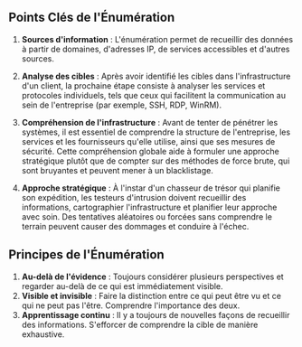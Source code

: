 ## Points Clés de l'Énumération

1. **Sources d'information** : L'énumération permet de recueillir des données à partir de domaines, d'adresses IP, de services accessibles et d'autres sources.

2. **Analyse des cibles** : Après avoir identifié les cibles dans l'infrastructure d'un client, la prochaine étape consiste à analyser les services et protocoles individuels, tels que ceux qui facilitent la communication au sein de l'entreprise (par exemple, SSH, RDP, WinRM).

3. **Compréhension de l'infrastructure** : Avant de tenter de pénétrer les systèmes, il est essentiel de comprendre la structure de l'entreprise, les services et les fournisseurs qu'elle utilise, ainsi que ses mesures de sécurité. Cette compréhension globale aide à formuler une approche stratégique plutôt que de compter sur des méthodes de force brute, qui sont bruyantes et peuvent mener à un blacklistage.

4. **Approche stratégique** : À l'instar d'un chasseur de trésor qui planifie son expédition, les testeurs d'intrusion doivent recueillir des informations, cartographier l'infrastructure et planifier leur approche avec soin. Des tentatives aléatoires ou forcées sans comprendre le terrain peuvent causer des dommages et conduire à l'échec.

## Principes de l'Énumération

1. **Au-delà de l'évidence** : Toujours considérer plusieurs perspectives et regarder au-delà de ce qui est immédiatement visible.
2. **Visible et invisible** : Faire la distinction entre ce qui peut être vu et ce qui ne peut pas l'être. Comprendre l'importance des deux.
3. **Apprentissage continu** : Il y a toujours de nouvelles façons de recueillir des informations. S'efforcer de comprendre la cible de manière exhaustive.
